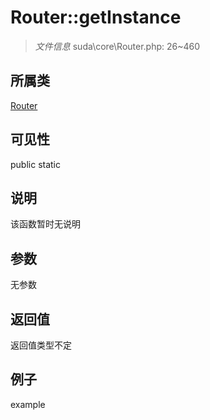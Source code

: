 # Router::getInstance



> *文件信息* suda\core\Router.php: 26~460

## 所属类 

[Router](../Router.md)

## 可见性

 public static

## 说明

该函数暂时无说明


## 参数


无参数


## 返回值

返回值类型不定


## 例子

example